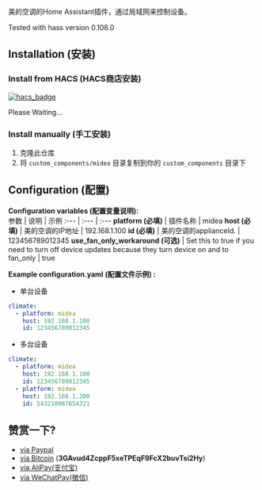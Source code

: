 
美的空调的Home Assistant插件，通过局域网来控制设备。

Tested with hass version 0.108.0

## Installation (安装)

### Install from HACS (HACS商店安装)
[![hacs_badge](https://img.shields.io/badge/HACS-Default-orange.svg)](https://github.com/custom-components/hacs)

Please Waiting...

### Install manually (手工安装)
1. 克隆此仓库
2. 将 `custom_components/midea` 目录复制到你的 `custom_components` 目录下

## Configuration (配置)

**Configuration variables (配置变量说明):**  
参数 | 说明 | 示例 
:--- | :--- | :---
**platform (必填)** | 插件名称 | midea
**host (必填)** | 美的空调的IP地址 | 192.168.1.100
**id (必填)** | 美的空调的applianceId. | 123456789012345
**use_fan_only_workaround (可选)** | Set this to true if you need to turn off device updates because they turn device on and to fan_only | true

**Example configuration.yaml (配置文件示例) :**
* 单台设备
```yaml
climate:
  - platform: midea
    host: 192.168.1.100
    id: 123456789012345
```
* 多台设备
```yaml
climate:
  - platform: midea
    host: 192.168.1.100
    id: 123456789012345
  - platform: midea
    host: 192.168.1.200
    id: 543210987654321
```

## 赞赏一下?

- [via Paypal](https://www.paypal.me/himaczhou)
- [via Bitcoin](bitcoin:3GAvud4ZcppF5xeTPEqF9FcX2buvTsi2Hy) (**3GAvud4ZcppF5xeTPEqF9FcX2buvTsi2Hy**)
- [via AliPay(支付宝)](https://i.loli.net/2020/05/08/nNSTAPUGDgX2sBe.png)
- [via WeChatPay(微信)](https://i.loli.net/2020/05/08/ouj6SdnVirDzRw9.jpg)
